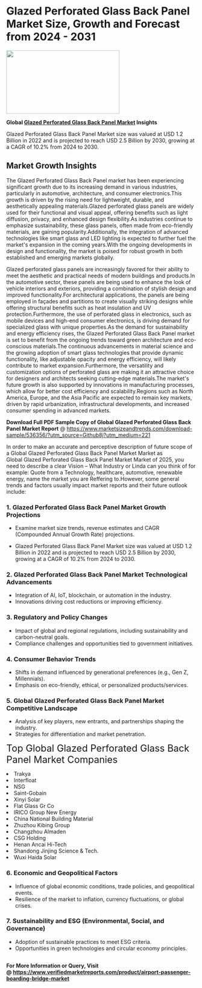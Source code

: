 <H1>Glazed Perforated Glass Back Panel Market Size, Growth and Forecast from 2024 - 2031</H1><img class="aligncenter size-medium wp-image-584254" src="https://thirdeyenews.in/wp-content/uploads/2024/09/Global-Market-Research-300x168.jpeg" alt="" width="300" height="168" /><p><strong>Global&nbsp;<a href="https://www.marketsizeandtrends.com/download-sample/536356/?utm_source=Github8j?utm_medium=221">Glazed Perforated Glass Back Panel Market</a> Insights</strong></p><p>Glazed Perforated Glass Back Panel Market size was valued at USD 1.2 Billion in 2022 and is projected to reach USD 2.5 Billion by 2030, growing at a CAGR of 10.2% from 2024 to 2030.</p><p><h2>Market Growth Insights</h2> <p>The Glazed Perforated Glass Back Panel market has been experiencing significant growth due to its increasing demand in various industries, particularly in automotive, architecture, and consumer electronics.This growth is driven by the rising need for lightweight, durable, and aesthetically appealing materials.Glazed perforated glass panels are widely used for their functional and visual appeal, offering benefits such as light diffusion, privacy, and enhanced design flexibility.As industries continue to emphasize sustainability, these glass panels, often made from eco-friendly materials, are gaining popularity.Additionally, the integration of advanced technologies like smart glass and LED lighting is expected to further fuel the market's expansion in the coming years.With the ongoing developments in design and functionality, the market is poised for robust growth in both established and emerging markets globally.</p> <p>Glazed perforated glass panels are increasingly favored for their ability to meet the aesthetic and practical needs of modern buildings and products.In the automotive sector, these panels are being used to enhance the look of vehicle interiors and exteriors, providing a combination of stylish design and improved functionality.For architectural applications, the panels are being employed in façades and partitions to create visually striking designs while offering structural benefits such as heat insulation and UV protection.Furthermore, the use of perforated glass in electronics, such as mobile devices and high-end consumer electronics, is driving demand for specialized glass with unique properties.As the demand for sustainability and energy efficiency rises, the Glazed Perforated Glass Back Panel market is set to benefit from the ongoing trends toward green architecture and eco-conscious materials.The continuous advancements in material science and the growing adoption of smart glass technologies that provide dynamic functionality, like adjustable opacity and energy efficiency, will likely contribute to market expansion.Furthermore, the versatility and customization options of perforated glass are making it an attractive choice for designers and architects seeking cutting-edge materials.The market's future growth is also supported by innovations in manufacturing processes, which allow for better cost efficiency and scalability.Regions such as North America, Europe, and the Asia Pacific are expected to remain key markets, driven by rapid urbanization, infrastructural developments, and increased consumer spending in advanced markets.<p><span class=""><strong>Download Full PDF Sample Copy of Global Glazed Perforated Glass Back Panel Market Report</strong> @ <a href="https://www.marketsizeandtrends.com/download-sample/536356/?utm_source=Github8j?utm_medium=221" target="_blank">https://www.marketsizeandtrends.com/download-sample/536356/?utm_source=Github8j?utm_medium=221</a></span></p><p>In order to make an accurate and perceptive description of future scope of a Global&nbsp;Glazed Perforated Glass Back Panel Market Market as Global&nbsp;Glazed Perforated Glass Back Panel Market Market of 2025, you need to describe a clear Vision &ndash; What Industry or Linda can you think of for example: Quote from a Technology, healthcare, automotive, renewable energy, name the market you are Reffering to.However, some general trends and factors usually impact market reports and their future outlook include:</p><h3>1.&nbsp;<strong>Glazed Perforated Glass Back Panel Market Growth Projections</strong></h3><ul><li>Examine market size trends, revenue estimates and CAGR (Compounded Annual Growth Rate) projections.</li><li><p>Glazed Perforated Glass Back Panel Market size was valued at USD 1.2 Billion in 2022 and is projected to reach USD 2.5 Billion by 2030, growing at a CAGR of 10.2% from 2024 to 2030.</p></li></ul><h3>2.&nbsp;<strong>Glazed Perforated Glass Back Panel Market Technological Advancements</strong></h3><ul><li>Integration of AI, IoT, blockchain, or automation in the industry.</li><li>Innovations driving cost reductions or improving efficiency.</li></ul><h3>3.&nbsp;<strong>Regulatory and Policy Changes</strong></h3><ul><li>Impact of global and regional regulations, including sustainability and carbon-neutral goals.</li><li>Compliance challenges and opportunities tied to government initiatives.</li></ul><h3>4.&nbsp;<strong>Consumer Behavior Trends</strong></h3><ul><li>Shifts in demand influenced by generational preferences (e.g., Gen Z, Millennials).</li><li>Emphasis on eco-friendly, ethical, or personalized products/services.</li></ul><h3>5.&nbsp;<strong>Global Glazed Perforated Glass Back Panel Market Competitive Landscape</strong></h3><ul><li>Analysis of key players, new entrants, and partnerships shaping the industry.</li><li>Strategies for differentiation and market penetration.</li></ul><p data-pm-slice="1 1 []"><span style="color: inherit; font-family: inherit; font-size: 25px;">Top Global Glazed Perforated Glass Back Panel Market Companies</span></p><div class="" data-test-id=""><p><li>Trakya</li><li> Interfloat</li><li> NSG</li><li> Saint-Gobain</li><li> Xinyi Solar</li><li> Flat Glass Gr Co</li><li> IRICO Group New Energy</li><li> China National Building Material</li><li> Zhuzhou Kibing Group</li><li> Changzhou Almaden</li><li> CSG Holding</li><li> Henan Ancai Hi-Tech</li><li> Shandong Jinjing Science & Tech.</li><li> Wuxi Haida Solar</li></p></div><h3>6.&nbsp;<strong>Economic and Geopolitical Factors</strong></h3><ul><li>Influence of global economic conditions, trade policies, and geopolitical events.</li><li>Resilience of the market to inflation, currency fluctuations, or global crises.</li></ul><h3>7.&nbsp;<strong>Sustainability and ESG (Environmental, Social, and Governance)</strong></h3><ul><li>Adoption of sustainable practices to meet ESG criteria.</li><li>Opportunities in green technologies and circular economy principles.</li></ul><h2><strong style="font-size: 14px;">For More Information or Query, Visit @&nbsp;</strong><a style="background-color: #ffffff; font-size: 14px;" href="https://www.marketsizeandtrends.com/report/glazed-perforated-glass-back-panel-market/" target="_blank">https://www.verifiedmarketreports.com/product/airport-passenger-boarding-bridge-market</a></h2>